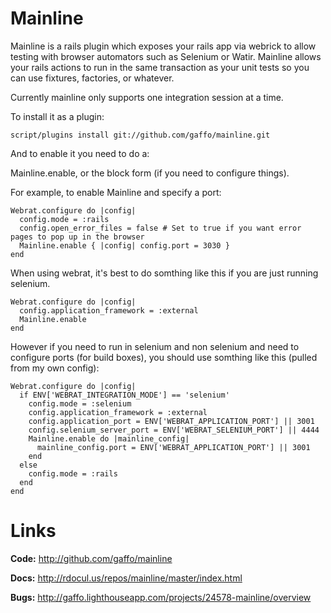 Mainline
========

Mainline is a rails plugin which exposes your rails app via webrick to allow
testing with browser automators such as Selenium or Watir. Mainline allows
your rails actions to run in the same transaction as your unit tests so you
can use fixtures, factories, or whatever.

Currently mainline only supports one integration session at a time.

To install it as a plugin:

    script/plugins install git://github.com/gaffo/mainline.git

And to enable it you need to do a:

Mainline.enable, or the block form (if you need to configure things).

For example, to enable Mainline and specify a port:

    Webrat.configure do |config|
      config.mode = :rails
      config.open_error_files = false # Set to true if you want error pages to pop up in the browser
      Mainline.enable { |config| config.port = 3030 }
    end
    
When using webrat, it's best to do somthing like this if you are just running selenium.

    Webrat.configure do |config|
      config.application_framework = :external
      Mainline.enable
    end

However if you need to run in selenium and non selenium and need to configure 
ports (for build boxes), you should use somthing like this (pulled from my own config):

    Webrat.configure do |config|
      if ENV['WEBRAT_INTEGRATION_MODE'] == 'selenium'
      	config.mode = :selenium
        config.application_framework = :external
        config.application_port = ENV['WEBRAT_APPLICATION_PORT'] || 3001
        config.selenium_server_port = ENV['WEBRAT_SELENIUM_PORT'] || 4444
        Mainline.enable do |mainline_config|
          mainline_config.port = ENV['WEBRAT_APPLICATION_PORT'] || 3001
        end
      else
      	config.mode = :rails
      end
    end


Links
=====

**Code:** <http://github.com/gaffo/mainline>

**Docs:** <http://rdocul.us/repos/mainline/master/index.html>

**Bugs:** <http://gaffo.lighthouseapp.com/projects/24578-mainline/overview>

